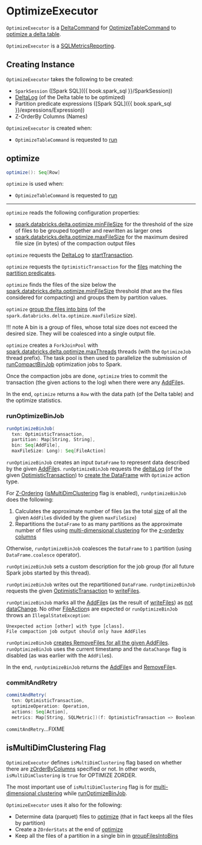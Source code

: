 # OptimizeExecutor

`OptimizeExecutor` is a [DeltaCommand](../DeltaCommand.md) for [OptimizeTableCommand](OptimizeTableCommand.md) to [optimize a delta table](#optimize).

`OptimizeExecutor` is a [SQLMetricsReporting](../../SQLMetricsReporting.md).

## Creating Instance

`OptimizeExecutor` takes the following to be created:

* <span id="sparkSession"> `SparkSession` ([Spark SQL]({{ book.spark_sql }}/SparkSession))
* <span id="deltaLog"> [DeltaLog](../../DeltaLog.md) (of the Delta table to be optimized)
* <span id="partitionPredicate"> Partition predicate expressions ([Spark SQL]({{ book.spark_sql }}/expressions/Expression))
* <span id="zOrderByColumns"> Z-OrderBy Columns (Names)

`OptimizeExecutor` is created when:

* `OptimizeTableCommand` is requested to [run](OptimizeTableCommand.md#run)

## <span id="optimize"> optimize

```scala
optimize(): Seq[Row]
```

`optimize` is used when:

* `OptimizeTableCommand` is requested to [run](OptimizeTableCommand.md#run)

---

`optimize` reads the following configuration properties:

* [spark.databricks.delta.optimize.minFileSize](../../DeltaSQLConf.md#spark.databricks.delta.optimize.minFileSize) for the threshold of the size of files to be grouped together and rewritten as larger ones
* [spark.databricks.delta.optimize.maxFileSize](../../DeltaSQLConf.md#spark.databricks.delta.optimize.maxFileSize) for the maximum desired file size (in bytes) of the compaction output files

`optimize` requests the [DeltaLog](#deltaLog) to [startTransaction](../../DeltaLog.md#startTransaction).

`optimize` requests the `OptimisticTransaction` for the [files](../../OptimisticTransactionImpl.md#filterFiles) matching the [partition predicates](#partitionPredicate).

`optimize` finds the files of the size below the [spark.databricks.delta.optimize.minFileSize](../../DeltaSQLConf.md#spark.databricks.delta.optimize.minFileSize) threshold (that are the files considered for compacting) and groups them by partition values.

`optimize` [group the files into bins](#groupFilesIntoBins) (of the `spark.databricks.delta.optimize.maxFileSize` size).

!!! note
    A bin is a group of files, whose total size does not exceed the desired size. They will be coalesced into a single output file.

`optimize` creates a `ForkJoinPool` with [spark.databricks.delta.optimize.maxThreads](../../DeltaSQLConf.md#spark.databricks.delta.optimize.maxThreads) threads (with the `OptimizeJob` thread prefix). The task pool is then used to parallelize the submission of [runCompactBinJob](#runCompactBinJob) optimization jobs to Spark.

Once the compaction jobs are done, `optimize` tries to commit the transaction (the given actions to the log) when there were any [AddFile](../../AddFile.md)s.

In the end, `optimize` returns a `Row` with the data path (of the Delta table) and the optimize statistics.

### <span id="runOptimizeBinJob"> runOptimizeBinJob

```scala
runOptimizeBinJob(
  txn: OptimisticTransaction,
  partition: Map[String, String],
  bin: Seq[AddFile],
  maxFileSize: Long): Seq[FileAction]
```

`runOptimizeBinJob` creates an input `DataFrame` to represent data described by the given [AddFile](../../AddFile.md)s. `runOptimizeBinJob` requests the [deltaLog](../../OptimisticTransaction.md#deltaLog) (of the given [OptimisticTransaction](../../OptimisticTransaction.md)) to [create the DataFrame](../../DeltaLog.md#createDataFrame) with `Optimize` action type.

For [Z-Ordering](index.md#z-ordering) ([isMultiDimClustering](#isMultiDimClustering) flag is enabled), `runOptimizeBinJob` does the following:

1. Calculates the approximate number of files (as the total [size](../../AddFile.md#size) of all the given `AddFile`s divided by the given `maxFileSize`)
1. Repartitions the `DataFrame` to as many partitions as the approximate number of files using [multi-dimensional clustering](MultiDimClustering.md#cluster) for the [z-orderby columns](#zOrderByColumns)

Otherwise, `runOptimizeBinJob` coalesces the `DataFrame` to `1` partition (using `DataFrame.coalesce` operator).

`runOptimizeBinJob` sets a custom description for the job group (for all future Spark jobs started by this thread).

`runOptimizeBinJob` writes out the repartitioned `DataFrame`. `runOptimizeBinJob` requests the given [OptimisticTransaction](../../OptimisticTransaction.md) to [writeFiles](../../TransactionalWrite.md#writeFiles).

`runOptimizeBinJob` marks all the [AddFile](../../AddFile.md)s (as the result of [writeFiles](../../TransactionalWrite.md#writeFiles)) as [not dataChange](../../AddFile.md#dataChange). No other [FileAction](../../FileAction.md)s are expected or `runOptimizeBinJob` throws an `IllegalStateException`:

```text
Unexpected action [other] with type [class].
File compaction job output should only have AddFiles
```

`runOptimizeBinJob` [creates RemoveFiles for all the given AddFiles](../../AddFile.md#removeWithTimestamp). `runOptimizeBinJob` uses the current timestamp and the `dataChange` flag is disabled (as was earlier with the `AddFile`s).

In the end, `runOptimizeBinJob` returns the [AddFile](../../AddFile.md)s and [RemoveFile](../../RemoveFile.md)s.

### <span id="commitAndRetry"> commitAndRetry

```scala
commitAndRetry(
  txn: OptimisticTransaction,
  optimizeOperation: Operation,
  actions: Seq[Action],
  metrics: Map[String, SQLMetric])(f: OptimisticTransaction => Boolean): Unit
```

`commitAndRetry`...FIXME

## <span id="isMultiDimClustering"> isMultiDimClustering Flag

`OptimizeExecutor` defines `isMultiDimClustering` flag based on whether there are [zOrderByColumns](#zOrderByColumns) specified or not. In other words, `isMultiDimClustering` is `true` for OPTIMIZE ZORDER.

The most important use of `isMultiDimClustering` flag is for [multi-dimensional clustering](MultiDimClustering.md#cluster) while [runOptimizeBinJob](#runOptimizeBinJob).

`OptimizeExecutor` uses it also for the following:

* Determine data (parquet) files to [optimize](#optimize) (that in fact keeps all the files by partition)
* Create a `ZOrderStats` at the end of [optimize](#optimize)
* Keep all the files of a partition in a single bin in [groupFilesIntoBins](#groupFilesIntoBins)
